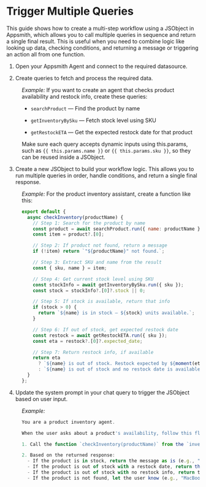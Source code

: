 # Trigger Multiple Queries 

This guide shows how to create a multi-step workflow using a JSObject in Appsmith, which allows you to call multiple queries in sequence and return a single final result. This is useful when you need to combine logic like looking up data, checking conditions, and returning a message or triggering an action all from one function.


1. Open your Appsmith Agent and connect to the required datasource.

2. Create queries to fetch and process the required data.

<dd>

*Example:* If you want to create an agent that checks product availability and restock info, create these queries:

- `searchProduct` — Find the product by name

- `getInventoryBySku` — Fetch stock level using SKU

- `getRestockETA` — Get the expected restock date for that product


Make sure each query accepts dynamic inputs using this.params, such as `{{ this.params.name }}` or `{{ this.params.sku }}`, so they can be reused inside a JSObject.

</dd>


3. Create a new JSObject to build your workflow logic. This allows you to run multiple queries in order, handle conditions, and return a single final response.

<dd>

*Example:* For the product inventory assistant, create a function like this:

```js
export default {
  async checkInventory(productName) {
    // Step 1: Search for the product by name
    const product = await searchProduct.run({ name: productName });
    const item = product?.[0];

    // Step 2: If product not found, return a message
    if (!item) return `"${productName}" not found.`;

    // Step 3: Extract SKU and name from the result
    const { sku, name } = item;

    // Step 4: Get current stock level using SKU
    const stockInfo = await getInventoryBySku.run({ sku });
    const stock = stockInfo?.[0]?.stock || 0;

    // Step 5: If stock is available, return that info
    if (stock > 0) {
      return `${name} is in stock — ${stock} units available.`;
    }

    // Step 6: If out of stock, get expected restock date
    const restock = await getRestockETA.run({ sku });
    const eta = restock?.[0]?.expected_date;

    // Step 7: Return restock info, if available
    return eta
      ? `${name} is out of stock. Restock expected by ${moment(eta).format("MMMM D")}.`
      : `${name} is out of stock and no restock date is available.`;
  }
};
```

</dd>


4. Update the system prompt in your chat query to trigger the JSObject based on user input.

<dd>

*Example:*

```js
You are a product inventory agent.

When the user asks about a product's availability, follow this flow:

1. Call the function `checkInventory(productName)` from the `inventoryAgent` JSObject, using the product name mentioned by the user.

2. Based on the returned response:
  - If the product is in stock, return the message as is (e.g., "MacBook Pro is in stock — 12 units available.").
  - If the product is out of stock with a restock date, return that (e.g., "MacBook Pro is out of stock. Restock expected by April 15.").
  - If the product is out of stock with no restock info, return that too (e.g., "MacBook Pro is out of stock and no restock date is available.").
  - If the product is not found, let the user know (e.g., "MacBook Pro not found.").
```

</dd>
